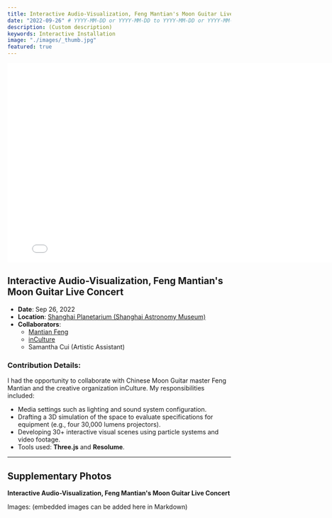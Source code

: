 ```yaml
---
title: Interactive Audio-Visualization, Feng Mantian's Moon Guitar Live Concert
date: "2022-09-26" # YYYY-MM-DD or YYYY-MM-DD to YYYY-MM-DD or YYYY-MM-DD, YYYY-MM-DD, YYYY-MM-DD
description: (Custom description)
keywords: Interactive Installation
image: "./images/_thumb.jpg"
featured: true
---
```


<iframe width="800" height="450" src="//www.youtube.com/embed/EWHcW4i7lKY?feature=player_detailpage" frameborder="0" allowfullscreen></iframe>

## Interactive Audio-Visualization, Feng Mantian's Moon Guitar Live Concert

- **Date**: Sep 26, 2022
- **Location**: [Shanghai Planetarium (Shanghai Astronomy Museum)](https://www.ennead.com/work/shanghai-astronomy-museum)
- **Collaborators**:
  - [Mantian Feng](https://www.ichongqing.info/2021/01/11/chongqing-interview-series-feng-mantian-my-whole-life-and-ruan/)
  - [inCulture](https://drive.google.com/file/d/13gSf4sPv7_VBIrPLSjFgc7P4I8J0K40U/view?usp=sharing)
  - Samantha Cui (Artistic Assistant)

### Contribution Details:

I had the opportunity to collaborate with Chinese Moon Guitar master Feng Mantian and the creative organization inCulture. My responsibilities included:

- Media settings such as lighting and sound system configuration.
- Drafting a 3D simulation of the space to evaluate specifications for equipment (e.g., four 30,000 lumens projectors).
- Developing 30+ interactive visual scenes using particle systems and video footage.
- Tools used: **Three.js** and **Resolume**.

---

## Supplementary Photos

**Interactive Audio-Visualization, Feng Mantian's Moon Guitar Live Concert**

Images: (embedded images can be added here in Markdown)
